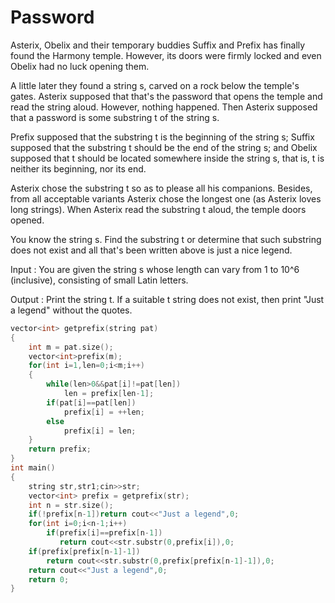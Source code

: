 # Password

Asterix, Obelix and their temporary buddies Suffix and Prefix has finally found the Harmony temple. However, its doors were firmly locked and even Obelix had no luck opening them.

A little later they found a string s, carved on a rock below the temple's gates. Asterix supposed that that's the password that opens the temple and read the string aloud. However, nothing happened. Then Asterix supposed that a password is some substring t of the string s.

Prefix supposed that the substring t is the beginning of the string s; Suffix supposed that the substring t should be the end of the string s; and Obelix supposed that t should be located somewhere inside the string s, that is, t is neither its beginning, nor its end.

Asterix chose the substring t so as to please all his companions. Besides, from all acceptable variants Asterix chose the longest one (as Asterix loves long strings). When Asterix read the substring t aloud, the temple doors opened.

You know the string s. Find the substring t or determine that such substring does not exist and all that's been written above is just a nice legend.

Input :
You are given the string s whose length can vary from 1 to 10^6 (inclusive), consisting of small Latin letters.

Output :
Print the string t. If a suitable t string does not exist, then print "Just a legend" without the quotes.

```cpp
vector<int> getprefix(string pat)
{
    int m = pat.size();
    vector<int>prefix(m);
    for(int i=1,len=0;i<m;i++)
    {
        while(len>0&&pat[i]!=pat[len])
            len = prefix[len-1];
        if(pat[i]==pat[len])
            prefix[i] = ++len;
        else
            prefix[i] = len;
    }
    return prefix;
}
int main()
{
    string str,str1;cin>>str;
    vector<int> prefix = getprefix(str);
    int n = str.size();
    if(!prefix[n-1])return cout<<"Just a legend",0;
    for(int i=0;i<n-1;i++)
        if(prefix[i]==prefix[n-1])
           return cout<<str.substr(0,prefix[i]),0;
    if(prefix[prefix[n-1]-1])
        return cout<<str.substr(0,prefix[prefix[n-1]-1]),0;
    return cout<<"Just a legend",0;
    return 0;
}
```
